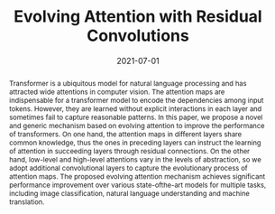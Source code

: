 ---
# Documentation: https://wowchemy.com/docs/managing-content/

title: "Evolving Attention with Residual Convolutions"
authors: [Yujing Wang, Yaming Yang, Jiangang Bai, Mingliang Zhang, Yunhai Tong]
date: 2021-07-01
doi: ""

# Schedule page publish date (NOT publication's date).
publishDate: 2021-07-01

# Publication type.
# Legend: 0 = Uncategorized; 1 = Conference paper; 2 = Journal article;
# 3 = Preprint / Working Paper; 4 = Report; 5 = Book; 6 = Book section;
# 7 = Thesis; 8 = Patent
publication_types: ["1"]

# Publication name and optional abbreviated publication name.
publication: "In *International Conference on Machine Learning*"
publication_short: "In *ICML 2021*"

abstract: "Transformer is a ubiquitous model for natural language processing and has attracted wide attentions in computer vision. The attention maps are indispensable for a transformer model to encode the dependencies among input tokens. However, they are learned without explicit interactions in each layer and sometimes fail to capture reasonable patterns. In this paper, we propose a novel and generic mechanism based on evolving attention to improve the performance of transformers. On one hand, the attention maps in different layers share common knowledge, thus the ones in preceding layers can instruct the learning of attention in succeeding layers through residual connections. On the other hand, low-level and high-level attentions vary in the levels of abstraction, so we adopt additional convolutional layers to capture the evolutionary process of attention maps. The proposed evolving attention mechanism achieves significant performance improvement over various state-ofthe-art models for multiple tasks, including image classification, natural language understanding and machine translation."

# Summary. An optional shortened abstract.
summary: ""

tags: []
categories: []
featured: true

# Custom links (optional).
#   Uncomment and edit lines below to show custom links.
links:
- name: Link
  url: https://proceedings.mlr.press/v139/wang21ab.html
  icon_pack: fas
  icon: link
- name: Code
  url: https://github.com/pkuyym/EvolvingAttention
  icon_pack: fab
  icon: github

url_pdf: 
url_code: 
url_dataset:
url_poster:
url_project:
url_slides:
url_source: 
url_video:

# Featured image
# To use, add an image named `featured.jpg/png` to your page's folder. 
# Focal points: Smart, Center, TopLeft, Top, TopRight, Left, Right, BottomLeft, Bottom, BottomRight.
image:
  caption: ""
  focal_point: ""
  preview_only: false

# Associated Projects (optional).
#   Associate this publication with one or more of your projects.
#   Simply enter your project's folder or file name without extension.
#   E.g. `internal-project` references `content/project/internal-project/index.md`.
#   Otherwise, set `projects: []`.
projects: []

# Slides (optional).
#   Associate this publication with Markdown slides.
#   Simply enter your slide deck's filename without extension.
#   E.g. `slides: "example"` references `content/slides/example/index.md`.
#   Otherwise, set `slides: ""`.
slides: ""
---